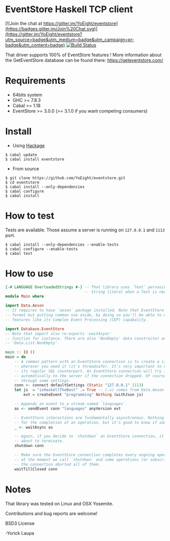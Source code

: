 EventStore Haskell TCP client
=============================

[![Join the chat at https://gitter.im/YoEight/eventstore](https://badges.gitter.im/Join%20Chat.svg)](https://gitter.im/YoEight/eventstore?utm_source=badge&utm_medium=badge&utm_campaign=pr-badge&utm_content=badge)
[![Build Status](https://travis-ci.org/YoEight/eventstore.svg?branch=master)](https://travis-ci.org/YoEight/eventstore)

That driver supports 100% of EventStore features !
More information about the GetEventStore database can be found there: https://geteventstore.com/

Requirements
============
  * 64bits system
  * GHC        >= 7.8.3
  * Cabal      >= 1.18
  * EventStore >= 3.0.0 (>= 3.1.0 if you want competing consumers)

Install
=======

* Using [Hackage](https://hackage.haskell.org/package/eventstore)
```
$ cabal update
$ cabal install eventstore
```

* From source
```
$ git clone https://github.com/YoEight/eventstore.git
$ cd eventstore
$ cabal install --only-dependencies
$ cabal configure
$ cabal install
```

How to test
===========
Tests are available. Those assume a server is running on `127.0.0.1` and `1113` port.
```
$ cabal install --only-dependencies --enable-tests
$ cabal configure --enable-tests
$ cabal test
```

How to use
==========

```haskell
{-# LANGUAGE OverloadedStrings #-} -- That library uses `Text` pervasively. This pragma permits to use
                                   -- String literal when a Text is needed.
module Main where

import Data.Aeson
-- It requires to have `aeson` package installed. Note that EventStore doesn't constraint you to JSON
-- format but putting common use aside, by doing so you'll be able to use some interesting EventStore
-- features like its Complex Event Processing (CEP) capabality.

import Database.EventStore
-- Note that import also re-exports 'waitAsync'
-- function for instance. There are also 'NonEmpty' data constructor and 'nonEmpty' function from
-- 'Data.List.NonEmpty'.

main :: IO ()
main = do
    -- A common pattern with an EventStore connection is to create a single instance only and pass it
    -- wherever you need it (it's threadsafe). It's very important to not consider an EventStore connection like
    -- its regular SQL counterpart. An EventStore connection will try its best to reconnect
    -- automatically to the server if the connection dropped. Of course that behavior can be tuned
    -- through some settings.
    conn <- connect defaultSettings (Static "127.0.0.1" 1113)
    let js  = "isHaskellTheBest" .= True -- (.=) comes from Data.Aeson module.
        evt = createEvent "programming" Nothing (withJson js)

    -- Appends an event to a stream named `languages`.
    as <- sendEvent conn "languages" anyVersion evt

    -- EventStore interactions are fundamentally asynchronous. Nothing requires you to wait
    -- for the completion of an operation, but it's good to know if something went wrong.
    _ <- waitAsync as

    -- Again, if you decide to `shutdown` an EventStore connection, it means your application is
    -- about to terminate.
    shutdown conn

    -- Make sure the EventStore connection completes every ongoing operation. For instance, if
    -- at the moment we call `shutdown` and some operations (or subscriptions) were still pending,
    -- the connection aborted all of them.
    waitTillClosed conn
```
Notes
=====
That library was tested on Linux and OSX Yosemite.

Contributions and bug reports are welcome!

BSD3 License

-Yorick Laupa
